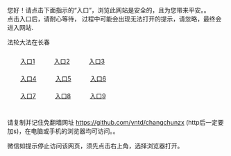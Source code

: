 您好！请点击下面指示的“入口”，浏览此网站是安全的，且为您带来平安。。 <br/>
点击入口后，请耐心等待， 过程中可能会出现无法打开的提示，请忽略，最终会进入网站. </br>

法轮大法在长春<br/>
<div style="padding:10px"><a style="margin:20px" target="_blank" href="https://d2bt0hb1fq4gkf.cloudfront.net/2Qpsp?lwzgiuc" id="ccLink1" rel="nofollow">入口1</a> <a target="_blank" style="margin:20px" href="https://dkr4gueql3541.cloudfront.net/2Qpsp?cjbvmx" id="ccLink2" rel="nofollow">入口2</a> <a style="margin:20px" target="_blank" href="https://d38esb7nr8byfx.cloudfront.net/2Qpsp?uesqjb" id="ccLink3" rel="nofollow">入口3</a></div>

<div style="padding:10px" ><a style="margin:20px" target="_blank" href="https://d2bt0hb1fq4gkf.cloudfront.net/2Qpsp?lwzgiuc" id="ccLink4" rel="nofollow">入口4</a> <a style="margin:20px" href="https://dkr4gueql3541.cloudfront.net/2Qpsp?cjbvmx" target="_blank" id="ccLink5" rel="nofollow">入口5</a> <a style="margin:20px" href="https://d38esb7nr8byfx.cloudfront.net/2Qpsp?uesqjb" target="_blank" id="ccLink6" rel="nofollow">入口6</a></div>

<div style="padding:10px"><a style="margin:20px" target="_blank" href="https://d2bt0hb1fq4gkf.cloudfront.net/2Qpsp?lwzgiuc" id="ccLink7" rel="nofollow">入口7</a> <a style="margin:20px" href="https://dkr4gueql3541.cloudfront.net/2Qpsp?cjbvmx" target="_blank" id="ccLink8" rel="nofollow">入口8</a> <a style="margin:20px" target="_blank" href="https://d38esb7nr8byfx.cloudfront.net/2Qpsp?uesqjb" id="ccLink9" rel="nofollow">入口9</a></div>

<br/>



请复制并记住免翻墙网址 https://github.com/yntd/changchunzx (http后一定要加s)，在电脑或手机的浏览器均可访问。。<br/>

微信如提示停止访问该网页，须先点击右上角，选择浏览器打开。
